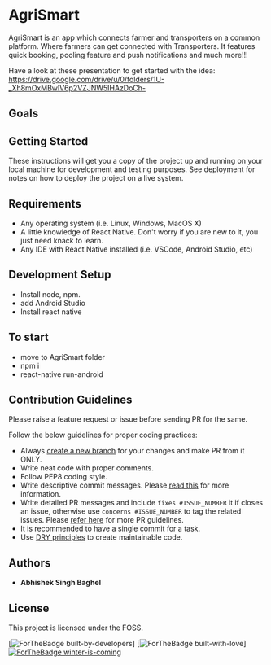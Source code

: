 # AgriSmart

AgriSmart is an app which connects farmer and transporters on a common platform. Where farmers can get connected with Transporters.
It features quick booking, pooling feature and push notifications and much more!!!

Have a look at these presentation to get started with the idea:
https://drive.google.com/drive/u/0/folders/1U-_Xh8mOxMBwlV6p2VZJNW5IHAzDoCh-

## Goals

## Getting Started

These instructions will get you a copy of the project up and running on your local machine for development and testing purposes. See deployment for notes on how to deploy the project on a live system.

## Requirements

- Any operating system (i.e. Linux, Windows, MacOS X)
- A little knowledge of React Native. Don't worry if you are new to it, you just need knack to learn.
- Any IDE with React Native installed (i.e. VSCode, Android Studio, etc)

## Development Setup

- Install node, npm.
- add Android Studio
- Install react native

## To start

- move to AgriSmart folder
- npm i
- react-native run-android

## Contribution Guidelines

Please raise a feature request or issue before sending PR for the same.

Follow the below guidelines for proper coding practices:

- Always [create a new branch](https://confluence.atlassian.com/bitbucket/branching-a-repository-223217999.html) for your changes and make PR from it ONLY.
- Write neat code with proper comments.
- Follow PEP8 coding style.
- Write descriptive commit messages. Please [read this](https://github.com/erlang/otp/wiki/writing-good-commit-messages) for more information.
- Write detailed PR messages and include `fixes #ISSUE_NUMBER` it if closes an issue, otherwise use `concerns #ISSUE_NUMBER` to tag the related issues. Please [refer here](https://github.blog/2015-01-21-how-to-write-the-perfect-pull-request/) for more PR guidelines.
- It is recommended to have a single commit for a task.
- Use [DRY principles](https://thealphadollar.github.io/learning/2019/05/13/go-dry.html) to create maintainable code.

## Authors

- **Abhishek Singh Baghel**

## License

This project is licensed under the FOSS.

[![ForTheBadge built-by-developers](http://ForTheBadge.com/images/badges/built-by-developers.svg)]
[![ForTheBadge built-with-love](http://ForTheBadge.com/images/badges/built-with-love.svg)]
[![ForTheBadge winter-is-coming](http://ForTheBadge.com/images/badges/winter-is-coming.svg)](http://ForTheBadge.com)


